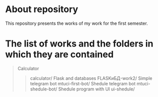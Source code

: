 # About repository 
This repository presents the works of my work for the first semester.
# The list of works and the folders in which they are contained
> Calculator
> > calculator/
> Flask and databases
> > FLASKиБД-work2/
> Simple telegram bot
> > mtuci-first-bot/
> Shedule telegram bot
> > mtuci-shedule-bot/
> Shedule program with UI
> > ui-shedule/